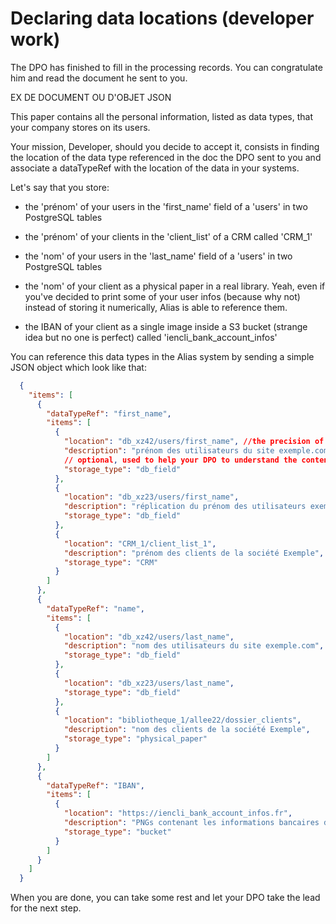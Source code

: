 # Declaring data locations (developer work)

The DPO has finished to fill in the processing records. You can congratulate him and read the document he sent to you.

EX DE DOCUMENT OU D'OBJET JSON

This paper contains all the personal information, listed as data types, that your company stores on its users.

Your mission, Developer, should you decide to accept it, consists in finding the location of the data type referenced in the doc the DPO sent to you and associate a dataTypeRef with the location of the data in your systems.

Let's say that you store: 

- the 'prénom' of your users in the 'first_name' field of a 'users' in two PostgreSQL tables

- the 'prénom' of your clients in the 'client_list' of a CRM called 'CRM_1'

- the 'nom' of your users in the 'last_name' field of a 'users' in two PostgreSQL tables

- the 'nom' of your client as a physical paper in a real library. Yeah, even if you've decided to print some of your user infos (because why not) instead of storing it numerically, Alias is able to reference them.

- the IBAN of your client as a single image inside a S3 bucket (strange idea but no one is perfect) called 'iencli_bank_account_infos'

You can reference this data types in the Alias system by sending a simple JSON object which look like that:

```json
  {
    "items": [
      {
        "dataTypeRef": "first_name",
        "items": [
          {
            "location": "db_xz42/users/first_name", //the precision of the location is up to you
            "description": "prénom des utilisateurs du site exemple.com", 
            // optional, used to help your DPO to understand the content of the data
            "storage_type": "db_field"
          },
          {
            "location": "db_xz23/users/first_name",
            "description": "réplication du prénom des utilisateurs exemple.com", 
            "storage_type": "db_field"
          },
          {
            "location": "CRM_1/client_list_1",
            "description": "prénom des clients de la société Exemple", 
            "storage_type": "CRM"
          }
        ]
      },
      {
        "dataTypeRef": "name",
        "items": [
          {
            "location": "db_xz42/users/last_name",
            "description": "nom des utilisateurs du site exemple.com", 
            "storage_type": "db_field"
          },
          {
            "location": "db_xz23/users/last_name",
            "storage_type": "db_field"
          },
          {
            "location": "bibliotheque_1/allee22/dossier_clients",
            "description": "nom des clients de la société Exemple", 
            "storage_type": "physical_paper"
          }
        ]
      },
      {
        "dataTypeRef": "IBAN",
        "items": [
          {
            "location": "https://iencli_bank_account_infos.fr",
            "description": "PNGs contenant les informations bancaires de nos clients", 
            "storage_type": "bucket"
          }
        ]
      }
    ]
  }
```

When you are done, you can take some rest and let your DPO take the lead for the next step.

